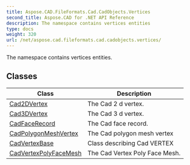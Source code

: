 ```yaml
---
title: Aspose.CAD.FileFormats.Cad.CadObjects.Vertices
second_title: Aspose.CAD for .NET API Reference
description: The namespace contains vertices entities
type: docs
weight: 320
url: /net/aspose.cad.fileformats.cad.cadobjects.vertices/
---
```

The namespace contains vertices entities.

## Classes

| Class | Description |
| --- | --- |
| [Cad2DVertex](./cad2dvertex/) | The Cad 2 d vertex. |
| [Cad3DVertex](./cad3dvertex/) | The Cad 3 d vertex. |
| [CadFaceRecord](./cadfacerecord/) | The Cad face record. |
| [CadPolygonMeshVertex](./cadpolygonmeshvertex/) | The Cad polygon mesh vertex |
| [CadVertexBase](./cadvertexbase/) | Class describing Cad VERTEX |
| [CadVertexPolyFaceMesh](./cadvertexpolyfacemesh/) | The Cad Vertex Poly Face Mesh. |


